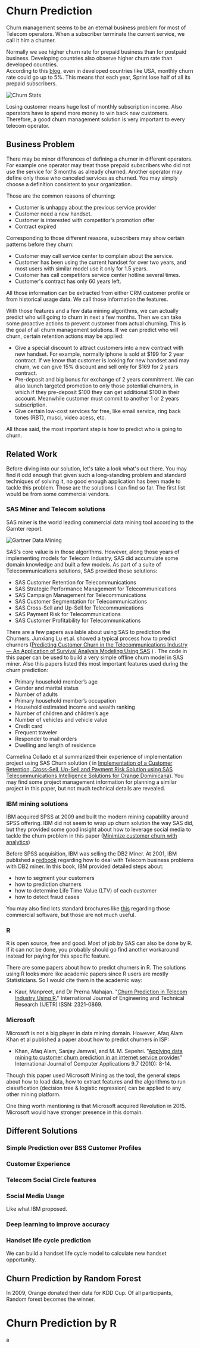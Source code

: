 # Churn Prediction
Churn management seems to be an eternal business problem for most of Telecom operators.  When a subscriber terminate the current service, we call it him a churner. 

Normally we see higher churn rate for prepaid business than for postpaid business. Developing countries also observe higher churn rate than developed countries.  
According to this [blog](http://ipcarrier.blogspot.tw/2015/07/based-on-its-churn-rates-netflix-is-way.html),  even in developed countries like USA, monthly churn rate could go up to 5%. This means that each year, Sprint lose half of all its prepaid subscribers.

![Churn Stats](https://lh3.googleusercontent.com/H4kvIvyq-XldLz0jwFKYP4mbyiORZ3tOqkFplxwji1LyWAyTyaqha5LKhPzj5oGVc_G5FbeY8peZJueiMI-mf11-hCZCwPMBnjpzBjGDSefll-bSfs_bqikJIof_kIhCb3zeNmY)

Losing customer means huge lost of monthly subscription income. Also operators have to spend more money to win back new customers. Therefore, a good churn management solution is very important to every telecom operator.

## Business Problem
There may be minor differences of defining a churner in different operators. For example one operator may treat those prepaid subscribers who did not use the service for 3 months as already churned. Another operator may define only those who canceled services as churned. You may simply choose a definition consistent to your organization.

Those are the common reasons of churning:
* Customer is unhappy about the previous service provider
* Customer need a new handset.
* Customer is interested with competitor's promotion offer
* Contract expired

Corresponding to those different reasons, subscribers may show certain patterns before they churn:
* Customer may call service center to complain about the service.
* Customer has been using the current handset for over two years, and most users with similar model use it only for 1.5 years.
* Customer has call competitors service center hotline several times.
* Customer's contract has only 60 years left.

All those information can be extracted from either CRM customer profile or from historical usage data. We call those information the features.

With those features and a few data mining algorithms, we can actually predict who will going to churn in next a few months. Then we can take some proactive actions to prevent customer from actual churning. This is the goal of all churn management solutions. If we can predict who will churn, certain retention actions may be applied:
* Give a special discount to attract customers into a new contract with new handset. For example,  normally iphone is sold at $199 for 2 year contract. If we know that customer is looking for new handset and may churn, we can give 15% discount and sell only for $169 for 2 years contract. 
* Pre-deposit and big bonus for exchange of 2 years commitment. We can also launch targeted promotion to only those potential churners, in which if they pre-deposit $100 they can get additional $100 in their account. Meanwhile customer must commit to another 1 or 2 years subscription.
* Give certain low-cost services for free, like email service, ring back tones (RBT), musci, video acess, etc.


All those said, the most important step is how to predict who is going to churn. 

## Related Work
Before diving into our solution, let's take a look what's out there. You may find it odd enough that given such a long-standing problem and standard techniques of solving it, no good enough  application has been made to tackle this problem. Those are the solutions I can find so far. The first list would be from some commercial vendors.

### SAS Miner and Telecom solutions
SAS miner is the world leading commercial data mining tool according to the Garnter report. 

![Gartner Data Mining](http://www.kdnuggets.com/em/gartner-2014-mq-advanced-analytics.jpg)

SAS's core value is in those algorithms. However, along those years of implementing models for Telecom Industry, SAS did accumulate some domain knowledge and built a few models. 
As part of a suite of Telecommunications solutions, SAS provided those solutions:
* SAS Customer Retention for Telecommunications
* SAS Strategic Performance Management for Telecommunications
* SAS Campaign Management for Telecommunications
* SAS Customer Segmentation for Telecommunications
* SAS Cross-Sell and Up-Sell for Telecommunications
* SAS Payment Risk for Telecommunications
* SAS Customer Profitability for Telecommunications

There are a few papers available about using SAS to prediction the Churners. Junxiang Lu et.al. showed a typical process how to predict churners ([Predicting Customer Churn in the Telecommunications Industry –– An Application of Survival Analysis Modeling Using SAS](http://www2.sas.com/proceedings/sugi27/p114-27.pdf) ) .  The code in this paper can be used to build a very simple offline churn model in SAS miner. Also this papers listed this most important features used during the churn prediction:
- Primary household member’s age
- Gender and marital status
- Number of adults
- Primary household member’s occupation
- Household estimated income and wealth ranking
- Number of children and children’s age
- Number of vehicles and vehicle value
- Credit card
- Frequent traveler
- Responder to mail orders
- Dwelling and length of residence 

Carmelina Collado et al summarized their experience of implementation project using SAS Churn solution ( in 
[Implementation of a Customer Retention, Cross-Sell, Up-Sell and Payment Risk Solution using SAS Telecommunications Intelligence Solutions for Orange Dominicana](http://www2.sas.com/proceedings/forum2008/122-2008.pdf)). You may find some project management information for planning a similar project in this paper, but not much technical details are revealed.

### IBM mining solutions
IBM acquired SPSS at 2009 and built the modern mining capability around SPSS offering. IBM did not seem to wrap up churn solution the way SAS did, but they provided some good insight about how to leverage social media to tackle the churn problem in this paper ([Minimize customer churn with analytics](http://www.targetmarketingmag.com/promo/minimizecustomerchurn.pdf))

Before SPSS acquisition, IBM was selling the DB2 Miner. At 2001, IBM published a [redbook](http://www.amazon.com/Mining-Business-Telecoms-Intelligent-Redbooks/dp/0738422967) regarding how to deal with Telecom business problems with DB2 miner. In this book, IBM provided detailed steps about: 
* how to segment your customers
* how to prediction churners
* how to determine Life Time Value (LTV) of each customer
* how to detect fraud cases

You may also find lots standard brochures like
[this](ftp://public.dhe.ibm.com/software/data/sw-library/spss/IBM_SPSS_Telco_Churn_datasheet.pdf) regarding those commercial software, but those are not much useful.

### R
R is open source, free and good. Most of job by SAS can also be done by R. If it can not be done, you probably should go find another workaround instead for paying for this specific feature.

There are some papers about how to predict churners in R. The solutions using R looks more like academic papers since R users are mostly Statisticians. So I would cite them in the academic way:   
* Kaur, Manpreet, and Dr Prerna Mahajan. "[Churn Prediction in Telecom Industry Using R.](https://www.erpublication.org/admin/vol_issue1/upload%20Image/IJETR032129.pdf)" International Journal of Engineering and Technical Research (IJETR) ISSN: 2321-0869.

### Microsoft
Microsoft is not a big player in data mining domain. However, Afaq Alam Khan et al published a paper about how to predict churners in ISP:
* Khan, Afaq Alam, Sanjay Jamwal, and M. M. Sepehri. "[Applying data mining to customer churn prediction in an internet service provider](https://www.researchgate.net/profile/Mohammad_Mehdi_Sepehri/publication/49587595_Khan_A.A._Applying_Data_Mining_to_Customer_Churn_Prediction_in_an_Internet_Service_Provider_9(7)_8-14/links/5408883c0cf2187a6a6998df.pdf)." International Journal of Computer Applications 9.7 (2010): 8-14.

Though this paper used Microsoft Mining as the tool, the general steps about how to load data, how to extract features and the algorithms to run classification (decision tree & logistic regression) can be applied to any other mining platform.

One thing worth mentioning is that Microsoft acquired Revolution in 2015.  Microsoft would have stronger presence in this domain. 

## Different Solutions
### Simple Prediction over BSS Customer Profiles
### Customer Experience 
### Telecom Social Circle features
### Social Media Usage
Like what IBM proposed.
### Deep learning to improve accuracy
### Handset life cycle prediction
We can build a handset life cycle model to calculate new handset opportunity.

## Churn Prediction by Random Forest

In 2009, Orange donated their data for KDD Cup. Of all participants, Random forest becomes the winner.

# Churn Prediction by R
a